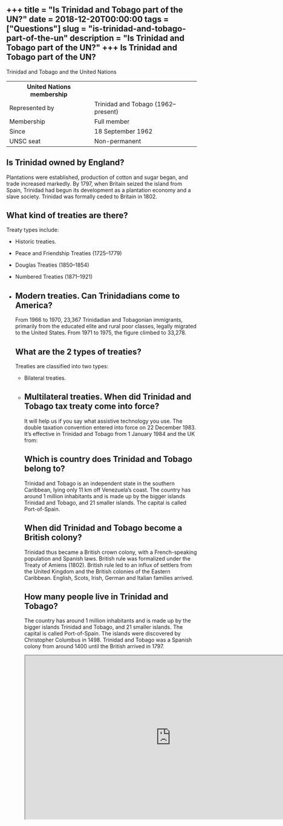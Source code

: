 +++
title = "Is Trinidad and Tobago part of the UN?"
date = 2018-12-20T00:00:00
tags = ["Questions"]
slug = "is-trinidad-and-tobago-part-of-the-un"
description = "Is Trinidad and Tobago part of the UN?"
+++
Is Trinidad and Tobago part of the UN?
--------------------------------------

Trinidad and Tobago and the United Nations

<table><tr><th>United Nations membership</th></tr><tr><td>Represented by</td><td>Trinidad and Tobago (1962–present)</td></tr><tr><td>Membership</td><td>Full member</td></tr><tr><td>Since</td><td>18 September 1962</td></tr><tr><td>UNSC seat</td><td>Non-permanent</td></tr></table>

Is Trinidad owned by England?
-----------------------------

Plantations were established, production of cotton and sugar began, and trade increased markedly. By 1797, when Britain seized the island from Spain, Trinidad had begun its development as a plantation economy and a slave society. Trinidad was formally ceded to Britain in 1802.

What kind of treaties are there?
--------------------------------

Treaty types include:

- Historic treaties.
- Peace and Friendship Treaties (1725–1779)
- Douglas Treaties (1850–1854)
- Numbered Treaties (1871–1921)
- Modern treaties. Can Trinidadians come to America?
    ---------------------------------
    
    From 1966 to 1970, 23,367 Trinidadian and Tobagonian immigrants, primarily from the educated elite and rural poor classes, legally migrated to the United States. From 1971 to 1975, the figure climbed to 33,278.
    
    What are the 2 types of treaties?
    ---------------------------------
    
    Treaties are classified into two types:
    
    
    - Bilateral treaties.
    - Multilateral treaties. When did Trinidad and Tobago tax treaty come into force?
        --------------------------------------------------------
        
        It will help us if you say what assistive technology you use. The double taxation convention entered into force on 22 December 1983. It’s effective in Trinidad and Tobago from 1 January 1984 and the UK from:
        
        Which is country does Trinidad and Tobago belong to?
        ----------------------------------------------------
        
        Trinidad and Tobago is an independent state in the southern Caribbean, lying only 11 km off Venezuela’s coast. The country has around 1 million inhabitants and is made up by the bigger islands Trinidad and Tobago, and 21 smaller islands. The capital is called Port-of-Spain.
        
        When did Trinidad and Tobago become a British colony?
        -----------------------------------------------------
        
        Trinidad thus became a British crown colony, with a French-speaking population and Spanish laws. British rule was formalized under the Treaty of Amiens (1802). British rule led to an influx of settlers from the United Kingdom and the British colonies of the Eastern Caribbean. English, Scots, Irish, German and Italian families arrived.
        
        How many people live in Trinidad and Tobago?
        --------------------------------------------
        
        The country has around 1 million inhabitants and is made up by the bigger islands Trinidad and Tobago, and 21 smaller islands. The capital is called Port-of-Spain. The islands were discovered by Christopher Columbus in 1498. Trinidad and Tobago was a Spanish colony from around 1400 until the British arrived in 1797.
        
        <iframe allow="accelerometer; autoplay; clipboard-write; encrypted-media; gyroscope; picture-in-picture" allowfullscreen="" class="__youtube_prefs__  epyt-is-override  no-lazyload" data-no-lazy="1" data-origheight="433" data-origwidth="770" data-skipgform_ajax_framebjll="" height="433" id="_ytid_85322" loading="lazy" src="https://www.youtube.com/embed/d5DCaZv_kSg?enablejsapi=1&autoplay=0&cc_load_policy=0&cc_lang_pref=&iv_load_policy=1&loop=0&modestbranding=0&rel=1&fs=1&playsinline=0&autohide=2&theme=dark&color=red&controls=1&" title="YouTube player" width="770"></iframe>